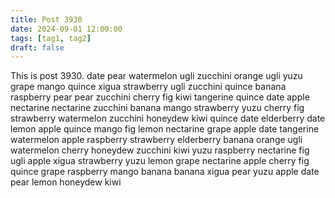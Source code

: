```yaml
---
title: Post 3930
date: 2024-09-01 12:00:00
tags: [tag1, tag2]
draft: false
---
```

This is post 3930.
date
pear
watermelon
ugli
zucchini
orange
ugli
yuzu
grape
mango
quince
xigua
strawberry
ugli
zucchini
quince
banana
raspberry
pear
pear
zucchini
cherry
fig
kiwi
tangerine
quince
date
apple
nectarine
nectarine
zucchini
banana
mango
strawberry
yuzu
cherry
fig
strawberry
watermelon
zucchini
honeydew
kiwi
quince
date
elderberry
date
lemon
apple
quince
mango
fig
lemon
nectarine
grape
apple
date
tangerine
watermelon
apple
raspberry
strawberry
elderberry
banana
orange
ugli
watermelon
cherry
honeydew
zucchini
kiwi
yuzu
raspberry
nectarine
fig
ugli
apple
xigua
strawberry
yuzu
lemon
grape
nectarine
apple
cherry
fig
quince
grape
raspberry
mango
banana
banana
xigua
pear
yuzu
apple
date
pear
lemon
honeydew
kiwi
